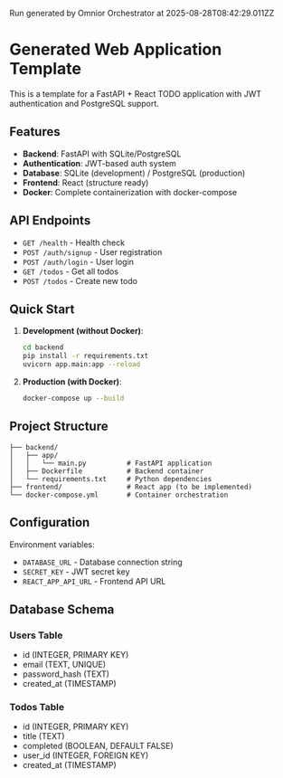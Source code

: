 Run generated by Omnior Orchestrator at 2025-08-28T08:42:29.011ZZ

# Generated Web Application Template

This is a template for a FastAPI + React TODO application with JWT authentication and PostgreSQL support.

## Features

- **Backend**: FastAPI with SQLite/PostgreSQL
- **Authentication**: JWT-based auth system
- **Database**: SQLite (development) / PostgreSQL (production)
- **Frontend**: React (structure ready)
- **Docker**: Complete containerization with docker-compose

## API Endpoints

- `GET /health` - Health check
- `POST /auth/signup` - User registration
- `POST /auth/login` - User login
- `GET /todos` - Get all todos
- `POST /todos` - Create new todo

## Quick Start

1. **Development (without Docker)**:
   ```bash
   cd backend
   pip install -r requirements.txt
   uvicorn app.main:app --reload
   ```

2. **Production (with Docker)**:
   ```bash
   docker-compose up --build
   ```

## Project Structure

```
├── backend/
│   ├── app/
│   │   └── main.py          # FastAPI application
│   ├── Dockerfile           # Backend container
│   └── requirements.txt     # Python dependencies
├── frontend/                # React app (to be implemented)
└── docker-compose.yml       # Container orchestration
```

## Configuration

Environment variables:
- `DATABASE_URL` - Database connection string
- `SECRET_KEY` - JWT secret key
- `REACT_APP_API_URL` - Frontend API URL

## Database Schema

### Users Table
- id (INTEGER, PRIMARY KEY)
- email (TEXT, UNIQUE)
- password_hash (TEXT)
- created_at (TIMESTAMP)

### Todos Table
- id (INTEGER, PRIMARY KEY)
- title (TEXT)
- completed (BOOLEAN, DEFAULT FALSE)
- user_id (INTEGER, FOREIGN KEY)
- created_at (TIMESTAMP)